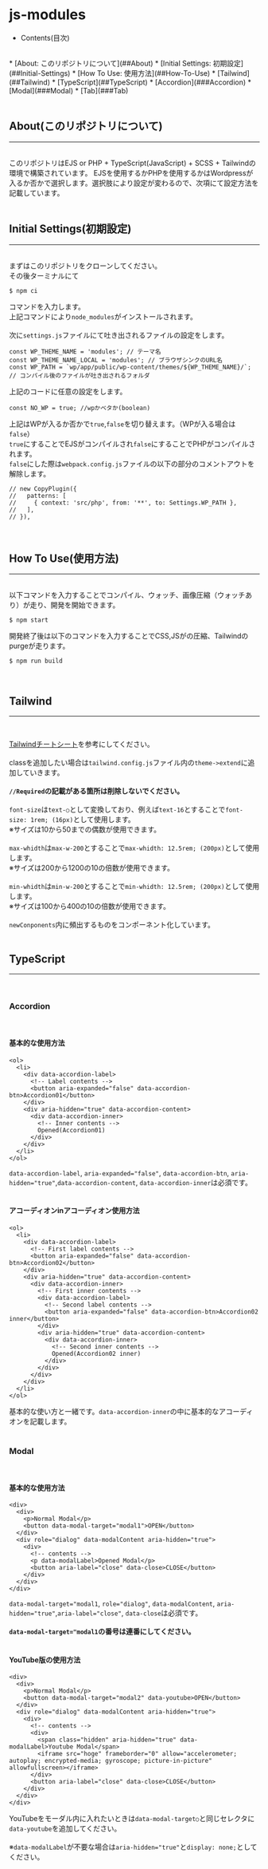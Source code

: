 # js-modules  

* Contents(目次)  
<br>
  * [About: このリポジトリについて](##About)
  * [Initial Settings: 初期設定](##Initial-Settings)
  * [How To Use: 使用方法](##How-To-Use)  
  * [Tailwind](##Tailwind)  
  * [TypeScript](##TypeScript)  
    * [Accordion](###Accordion)
    * [Modal](###Modal)
    * [Tab](###Tab)
<br>
<br>

## About(このリポジトリについて)  
---
<br>
このリポジトリはEJS or PHP + TypeScript(JavaScript) + SCSS + Tailwindの環境で構築されています。  
EJSを使用するかPHPを使用するかはWordpressが入るか否かで選択します。選択肢により設定が変わるので、次項にて設定方法を記載しています。

<br>
<br>

## Initial Settings(初期設定)  
---
<br>
まずはこのリポジトリをクローンしてください。<br>
その後ターミナルにて

```
$ npm ci
```

コマンドを入力します。<br>
上記コマンドにより`node_modules`がインストールされます。<br>
<br>
次に`settings.js`ファイルにて吐き出されるファイルの設定をします。

```
const WP_THEME_NAME = 'modules'; // テーマ名
const WP_THEME_NAME_LOCAL = 'modules'; // ブラウザシンクのURL名
const WP_PATH = `wp/app/public/wp-content/themes/${WP_THEME_NAME}/`; // コンパイル後のファイルが吐き出されるフォルダ
```

上記のコードに任意の設定をします。<br>

```
const NO_WP = true; //wpかベタか(boolean)
```

上記はWPが入るか否かで`true`,`false`を切り替えます。（WPが入る場合は`false`）<br>
`true`にすることでEJSがコンパイルされ`false`にすることでPHPがコンパイルされます。<br>
`false`にした際は`webpack.config.js`ファイルの以下の部分のコメントアウトを解除します。

```
// new CopyPlugin({
//   patterns: [
//     { context: 'src/php', from: '**', to: Settings.WP_PATH },
//   ],
// }),
```
<br>

## How To Use(使用方法)
---
<br>
以下コマンドを入力することでコンパイル、ウォッチ、画像圧縮（ウォッチあり）が走り、開発を開始できます。

```
$ npm start
```

開発終了後は以下のコマンドを入力することでCSS,JSがの圧縮、Tailwindのpurgeが走ります。

```
$ npm run build
```
<br>

## Tailwind
---
<br>

[Tailwindチートシート](https://nerdcave.com/tailwind-cheat-sheet)を参考にしてください。
<br>
<br>
classを追加したい場合は`tailwind.config.js`ファイル内の`theme->extend`に追加していきます。
<br>
<br>
**`//Required`の記載がある箇所は削除しないでください。**
<br>
<br>
`font-size`は`text-○`として変換しており、例えば`text-16`とすることで`font-size: 1rem; (16px)`として使用します。  
※サイズは10から50までの偶数が使用できます。
<br>
<br>
`max-whidth`は`max-w-200`とすることで`max-whidth: 12.5rem; (200px)`として使用します。  
※サイズは200から1200の10の倍数が使用できます。
<br>
<br>
`min-whidth`は`min-w-200`とすることで`min-whidth: 12.5rem; (200px)`として使用します。  
※サイズは100から400の10の倍数が使用できます。
<br>
<br>
`newConponents`内に頻出するものをコンポーネント化しています。
<br>
<br>

## TypeScript
---
<br>

### Accordion
<br>

#### 基本的な使用方法

```
<ol>
  <li>
    <div data-accordion-label>
      <!-- Label contents -->
      <button aria-expanded="false" data-accordion-btn>Accordion01</button>
    </div>
    <div aria-hidden="true" data-accordion-content>
      <div data-accordion-inner>
        <!-- Inner contents -->
        Opened(Accordion01)
      </div>
    </div>
  </li>
</ol>
```

`data-accordion-label`, `aria-expanded="false"`, `data-accordion-btn`, `aria-hidden="true"`,`data-accordion-content`, `data-accordion-inner`は必須です。
<br>
<br>

#### アコーディオンinアコーディオン使用方法

```
<ol>
  <li>
    <div data-accordion-label>
      <!-- First label contents -->
      <button aria-expanded="false" data-accordion-btn>Accordion02</button>
    </div>
    <div aria-hidden="true" data-accordion-content>
      <div data-accordion-inner>
        <!-- First inner contents -->
        <div data-accordion-label>
          <!-- Second label contents -->
          <button aria-expanded="false" data-accordion-btn>Accordion02 inner</button>
        </div>
        <div aria-hidden="true" data-accordion-content>
          <div data-accordion-inner>
            <!-- Second inner contents -->
            Opened(Accordion02 inner)
          </div>
        </div>
      </div>
    </div>
  </li>
</ol>
```

基本的な使い方と一緒です。`data-accordion-inner`の中に基本的なアコーディオンを記載します。
<br>
<br>

### Modal
<br>

#### 基本的な使用方法

```
<div>
  <div>
    <p>Normal Modal</p>
    <button data-modal-target="modal1">OPEN</button>
  </div>
  <div role="dialog" data-modalContent aria-hidden="true">
    <div>
      <!-- contents -->
      <p data-modalLabel>Opened Modal</p>
      <button aria-label="close" data-close>CLOSE</button>
    </div>
  </div>
</div>
```

`data-modal-target="modal1`, `role="dialog"`, `data-modalContent`, `aria-hidden="true"`,`aria-label="close"`, `data-close`は必須です。
<br>
<br>
**`data-modal-target="modal1`の番号は連番にしてください。**
<br>
<br>

#### YouTube版の使用方法

```
<div>
  <div>
    <p>Normal Modal</p>
    <button data-modal-target="modal2" data-youtube>OPEN</button>
  </div>
  <div role="dialog" data-modalContent aria-hidden="true">
    <div>
      <!-- contents -->
      <div>
        <span class="hidden" aria-hidden="true" data-modalLabel>Youtube Modal</span>
        <iframe src="hoge" frameborder="0" allow="accelerometer; autoplay; encrypted-media; gyroscope; picture-in-picture" allowfullscreen></iframe>
      </div>
      <button aria-label="close" data-close>CLOSE</button>
    </div>
  </div>
</div>
```

YouTubeをモーダル内に入れたいときは`data-modal-target○`と同じセレクタに`data-youtube`を追加してください。
<br>
<br>
※`data-modalLabel`が不要な場合は`aria-hidden="true"`と`display: none;`としてください。





